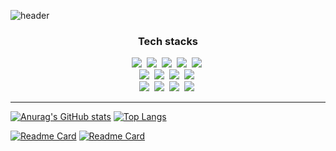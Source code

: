 ![header](https://capsule-render.vercel.app/api?type=venom&color=852fac&fontcolor=000000&height=300&section=header&text=Welcome%20To%20Kch's%20GitHub&fontSize=50)

<h3 align="center"> Tech stacks </h3>
<div align="center">
  <img src="https://img.shields.io/badge/java-20232a.svg?style=for-the-badge&logo=java&logoColor=61DAFB" />&nbsp
  <img src="https://img.shields.io/badge/Spring-F7DF1E.svg?style=for-the-badge&logo=spring&logoColor=20232a" />&nbsp
  <img src="https://img.shields.io/badge/Spring Security-F7DF1E.svg?style=for-the-badge&logo=springsecurity&logoColor=20232a" />&nbsp
  <img src="https://img.shields.io/badge/JavaScript-grey?style=for-the-badge&logo=javascript&logoColor=#F7DF1E" />&nbsp
  <img src="https://img.shields.io/badge/MySQL-4479A1?style=for-the-badge&logo=mysql&logoColor=000000" />&nbsp
</div>

<div align="center">
  <img src="https://img.shields.io/badge/React-DB7093?style=for-the-badge&logo=react&logoColor=ffd35b" />&nbsp
  <img src="https://img.shields.io/badge/Thymeleaf-1daabb.svg?style=for-the-badge&logo=thymeleaf&logoColor=white" />&nbsp
  <img src="https://img.shields.io/badge/css3-1572B6.svg?style=for-the-badge&logo=css3&logoColor=white" />&nbsp
  <img src="https://img.shields.io/badge/HTML5-1572B6.svg?style=for-the-badge&logo=html5&logoColor=white" />&nbsp

</div>

<div align="center">
  <img src="https://img.shields.io/badge/Node.js-white?style=for-the-badge&logo=nodedotjs&logoColor=#339933" />&nbsp
  <img src="https://img.shields.io/badge/jQuery-150458.svg?style=for-the-badge&logo=jquery&logoColor=white" />&nbsp
  <img src="https://img.shields.io/badge/Express-4d77cf.svg?style=for-the-badge&logo=express&logoColor=white" />&nbsp
  <img src="https://img.shields.io/badge/MyBatis-4d77cf.svg?style=for-the-badge&" />&nbsp

</div>

<hr/>

[![Anurag's GitHub stats](https://github-readme-stats.vercel.app/api?username=Tomneng&show_icons=true&theme=tokyonight)](https://github.com/anuraghazra/github-readme-stats) 
[![Top Langs](https://github-readme-stats.vercel.app/api/top-langs/?username=Tomneng&show_icons=true&theme=tokyonight)](https://github.com/anuraghazra/github-readme-stats)

[![Readme Card](https://github-readme-stats.vercel.app/api/pin/?username=Tomneng&repo=INSeoulProject&show_icons=true&theme=tokyonight)](https://github.com/anuraghazra/github-readme-stats) [![Readme Card](https://github-readme-stats.vercel.app/api/pin/?username=Tomneng&repo=DevBox&show_icons=true&theme=tokyonight)](https://github.com/anuraghazra/github-readme-stats)





<!--
**Tomneng/Tomneng** is a ✨ _special_ ✨ repository because its `README.md` (this file) appears on your GitHub profile.

Here are some ideas to get you started:

- 🔭 I’m currently working on ...
- 🌱 I’m currently learning ...
- 👯 I’m looking to collaborate on ...
- 🤔 I’m looking for help with ...
- 💬 Ask me about ...
- 📫 How to reach me: ...
- 😄 Pronouns: ...
- ⚡ Fun fact: ...
-->

